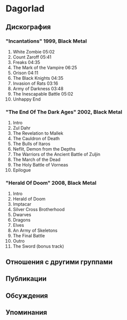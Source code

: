 # Dagorlad



## Дискография

### "Incantations" 1999, Black Metal

1. White Zombie	05:02	 
2. Count Zaroff	05:41	 
3. Freaks	04:35	 
4. The Mark of the Vampire	06:25	 
5. Orison	04:11	 
6. The Black Knights	04:35	 
7. Invasion of Rats	03:16	 
8. Army of Darkness	03:48	 
9. The Inescapable Battle	05:02	 
10. Unhappy End

### "The End Of The Dark Ages" 2002, Black Metal

1. Intro
2. Zul Dahr
3. The Revelation to Mallek
4. The Cauldron of Death
5. The Bulls of Itaros
6. Neflit, Demon from the Depths
7. The Warriors of the Ancient Battle of Zuljin
8. The March of the Dead	 
9. The Holy Battle of Vorneas
10. Epilogue

### "Herald Of Doom" 2008, Black Metal

1. Intro	 
2. Herald of Doom
3. Imptacar
4. Silver Cross Brotherhood
5. Dwarves
6. Dragons
7. Elves
8. An Army of Skeletons
9. The Final Battle
10. Outro		 
11. The Sword (bonus track)


## Отношения с другими группами


## Публикации


## Обсуждения


## Упоминания

